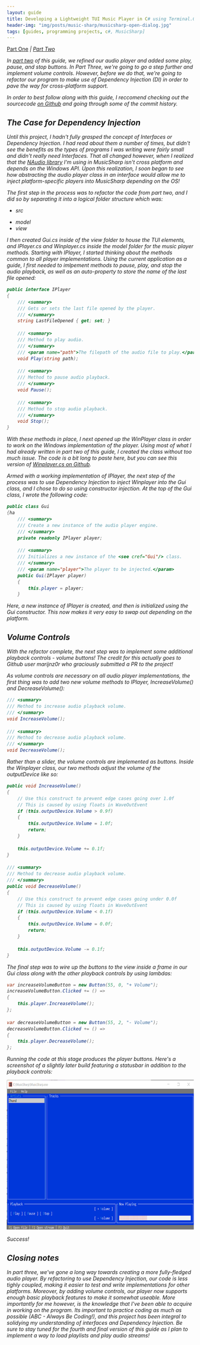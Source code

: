 ```yaml
---
layout: guide
title: Developing a Lightweight TUI Music Player in C# using Terminal.Gui (Part Three)
header-img: "img/posts/music-sharp/musicsharp-open-dialog.jpg"
tags: [guides, programming projects, c#, MusicSharp] 
---
```


<a href="/2020-10-25-developing-a-cli-music-player-csharp/">Part One</a><i> | <a href="/2020-10-29-developing-tui-music-player-csharp-part-two/">Part Two</a><i> 

In [part two](/2020-10-29-developing-tui-music-player-csharp-part-two/) of this guide, we refined our audio player and added some play, pause, and stop buttons. In Part Three, we're going to go a step further and implement volume controls. However, before we do that, we're going to refactor our program to make use of Dependency Injection (DI) in order to pave the way for cross-platform support.  

In order to best follow along with this guide, I reccomend checking out the sourcecode <a href="https://github.com/markjamesm/MusicSharp/tree/f80bda947c02ac1c9b2824723feef54b6dd5bc30" target=_blank>on Github</a> and going through some of the commit history. 

## The Case for Dependency Injection

Until this project, I hadn't fully grasped the concept of Interfaces or Dependency Injection. I had read about them a number of times, but didn't see the benefits as the types of programs I was writing were fairly small and didn't really need Interfaces. That all changed however, when I realized that the <a href="https://github.com/markjamesm/MusicSharp" target=_blank>NAudio library</a> I'm using in MusicSharp isn't cross platform and depends on the Windows API. Upon this realization, I soon began to see how abstracting the audio player class in an interface would allow me to inject platform-specific players into MusicSharp depending on the OS! 

The first step in the process was to refactor the code from part two, and I did so by separating it into a logical folder structure which was:

* src 
- model
- view

I then created Gui.cs inside of the view folder to house the TUI elements, and IPlayer.cs and Winplayer.cs inside the model folder for the music player methods. Starting with IPlayer, I started thinking about the methods common to all player implementations. Using the current application as a guide, I first needed to imlpement methods to pause, play, and stop the audio playback, as well as an auto-property to store the name of the last file opened:

```csharp
public interface IPlayer
{ 
    /// <summary>
    /// Gets or sets the last file opened by the player.
    /// </summary>
    string LastFileOpened { get; set; }

    /// <summary>
    /// Method to play audio.
    /// </summary>
    /// <param name="path">The filepath of the audio file to play.</param>
    void Play(string path);

    /// <summary>
    /// Method to pause audio playback.
    /// </summary>
    void Pause();

    /// <summary>
    /// Method to stop audio playback.
    /// </summary>
    void Stop();
}
```

With these methods in place, I next opened up the WinPlayer class in order to work on the Windows implementation of the player. Using most of what I had already written in part two of this guide, I created the class without too much issue. The code is a bit long to paste here, but you can see this version of <a href="https://github.com/markjamesm/MusicSharp/blob/f80bda947c02ac1c9b2824723feef54b6dd5bc30/src/model/WinPlayer.cs" target=_blank>Winplayer.cs on Github</a>. 

Armed with a working implementation of IPlayer, the next step of the process was to use Dependency Injection to inject Winplayer into the Gui class, and I chose to do so using constructor injection. At the top of the Gui class, I wrote the following code:

```csharp
public class Gui
{ha
    /// <summary>
    /// Create a new instance of the audio player engine.
    /// </summary>
    private readonly IPlayer player;

    /// <summary>
    /// Initializes a new instance of the <see cref="Gui"/> class.
    /// </summary>
    /// <param name="player">The player to be injected.</param>
    public Gui(IPlayer player)
    {
        this.player = player;
    }
```

Here, a new instance of IPlayer is created, and then is initialized using the Gui constructor. This now makes it very easy to swap out depending on the platform. 

## Volume Controls

With the refactor complete, the next step was to implement some additional playback controls - volume buttons! The credit for this actually goes to Github user marijnz0r who graciously submitted a PR to the project! 

As volume controls are necessary on all audio player implementations, the first thing was to add two new volume methods to IPlayer, IncreaseVolume() and DecreaseVolume():

```csharp
/// <summary>
/// Method to increase audio playback volume.
/// </summary>
void IncreaseVolume();

/// <summary>
/// Method to decrease audio playback volume.
/// </summary>
void DecreaseVolume();
```

Rather than a slider, the volume controls are implemented as buttons. Inside the Winplayer class, our two methods adjust the volume of the outputDevice like so:

```csharp
public void IncreaseVolume()
{
    // Use this construct to prevent edge cases going over 1.0f
    // This is caused by using floats in WaveOutEvent
    if (this.outputDevice.Volume > 0.9f)
    {
        this.outputDevice.Volume = 1.0f;
        return;
    }

    this.outputDevice.Volume += 0.1f;
}

/// <summary>
/// Method to decrease audio playback volume.
/// </summary>
public void DecreaseVolume()
{
    // Use this construct to prevent edge cases going under 0.0f
    // This is caused by using floats in WaveOutEvent
    if (this.outputDevice.Volume < 0.1f)
    {
        this.outputDevice.Volume = 0.0f;
        return;
    }

    this.outputDevice.Volume -= 0.1f;
}
```
The final step was to wire up the buttons to the view inside a frame in our Gui class along with the other playback controls by using lambdas:

``` csharp
var increaseVolumeButton = new Button(55, 0, "+ Volume");
increaseVolumeButton.Clicked += () =>
{
    this.player.IncreaseVolume();
};

var decreaseVolumeButton = new Button(55, 2, "- Volume");
decreaseVolumeButton.Clicked += () =>
{
    this.player.DecreaseVolume();
};
```
Running the code at this stage produces the player buttons. Here's a screenshot of a slightly later build featuring a statusbar in addition to the playback controls:

<img src="/img/posts/music-sharp/musicsharp-volume.png" width="750" height="402" alt="MusicSharp build featuring volume buttons">

Success!

## Closing notes

In part three, we've gone a long way towards creating a more fully-fledged audio player. By refactoring to use Dependency Injection, our code is less tighly coupled, making it easier to test and write implementations for other platforms. Moreover, by adding volume controls, our player now supports enough basic playback features to make it somewhat useable. More importantly for me however, is the knowledge that I've been able to acquire in working on the program. Its important to practice coding as much as possible (ABC - Always Be Coding!), and this project has been integral to solidying my understanding of interfaces and Dependency Injection. Be sure to stay tuned for the fourth and final version of this guide as I plan to implement a way to load playlists and play audio streams!      
